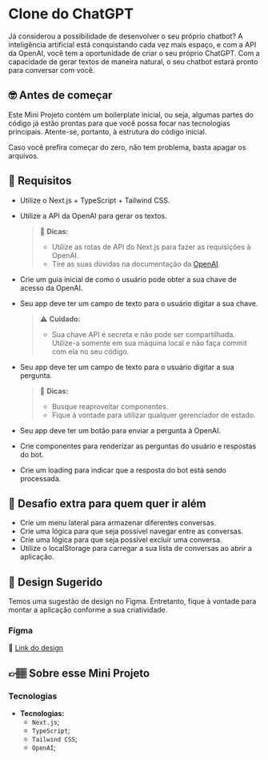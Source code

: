 # Clone do ChatGPT

Já considerou a possibilidade de desenvolver o seu próprio chatbot? A inteligência artificial está conquistando cada vez mais espaço, e com a API da OpenAI, você tem a oportunidade de criar o seu próprio ChatGPT. Com a capacidade de gerar textos de maneira natural, o seu chatbot estará pronto para conversar com você.

## 🤓 Antes de começar

Este Mini Projeto contém um boilerplate inicial, ou seja, algumas partes do código já estão prontas para que você possa focar nas tecnologias principais. Atente-se, portanto, à estrutura do código inicial.

Caso você prefira começar do zero, não tem problema, basta apagar os arquivos.

## 🔨 Requisitos

- Utilize o Next.js + TypeScript + Tailwind CSS.
- Utilize a API da OpenAI para gerar os textos.

	> 👀 **Dicas:**
	> - Utilize as rotas de API do Next.js para fazer as requisições à OpenAI.
	> - Tire as suas dúvidas na documentação da [OpenAI](https://www.npmjs.com/package/openai).

- Crie um guia inicial de como o usuário pode obter a sua chave de acesso da OpenAI.
- Seu app deve ter um campo de texto para o usuário digitar a sua chave.

	> ⚠️ **Cuidado:**
  > - Sua chave API é secreta e não pode ser compartilhada. Utilize-a somente em sua máquina local e não faça commit com ela no seu código. 

- Seu app deve ter um campo de texto para o usuário digitar a sua pergunta.

	> 👀 **Dicas:**
	> - Busque reaproveitar componentes.
	> - Fique à vontade para utilizar qualquer gerenciador de estado.

- Seu app deve ter um botão para enviar a pergunta à OpenAI.
- Crie componentes para renderizar as perguntas do usuário e respostas do bot.
- Crie um loading para indicar que a resposta do bot está sendo processada.

## 🔨 Desafio extra para quem quer ir além

- Crie um menu lateral para armazenar diferentes conversas.
- Crie uma lógica para que seja possível navegar entre as conversas.
- Crie uma lógica para que seja possível excluir uma conversa.
- Utilize o localStorage para carregar a sua lista de conversas ao abrir a aplicação.

## 🎨 Design Sugerido

Temos uma sugestão de design no Figma. Entretanto, fique à vontade para montar a aplicação conforme a sua criatividade.

### Figma

🔗 [Link do design]()

## 👉🏽 Sobre esse Mini Projeto

### Tecnologias

- **Tecnologias:**
  - `Next.js`;
  - `TypeScript`;
  - `Tailwind CSS`;
  - `OpenAI`;
